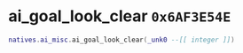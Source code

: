 # ai_goal_look_clear `0x6AF3E54E`

```lua
natives.ai_misc.ai_goal_look_clear(_unk0 --[[ integer ]])
```